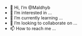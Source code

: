 - 👋 Hi, I’m @Maldhyb
- 👀 I’m interested in ...
- 🌱 I’m currently learning ...
- 💞️ I’m looking to collaborate on ...
- 📫 How to reach me ...

<!---
Maldhyb/Maldhyb is a ✨ special ✨ repository because its `README.md` (this file) appears on your GitHub profile.
You can click the Preview link to take a look at your changes.
--->

